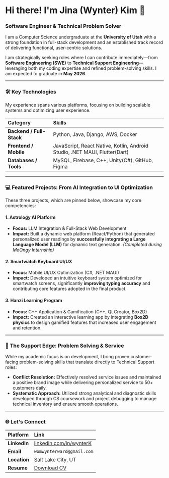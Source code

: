 # Hi there! I'm Jina (Wynter) Kim 👋

### **Software Engineer & Technical Problem Solver**

I am a Computer Science undergraduate at the **University of Utah** with a strong foundation in full-stack development and an established track record of delivering functional, user-centric solutions.

I am strategically seeking roles where I can contribute immediately—from **Software Engineering (SWE)** to **Technical Support Engineering**—leveraging both my coding expertise and refined problem-solving skills. I am expected to graduate in **May 2026**.

---

### 🛠️ **Key Technologies**

My experience spans various platforms, focusing on building scalable systems and optimizing user experience.

| Category | Skills |
| :--- | :--- |
| **Backend / Full-Stack** | Python, Java, Django, AWS, Docker |
| **Frontend / Mobile** | JavaScript, React Native, Kotlin, Android Studio, .NET MAUI, Flutter(Dart) |
| **Databases / Tools** | MySQL, Firebase, C++, Unity(C#), GitHub, Figma |

---

### 💻 **Featured Projects: From AI Integration to UI Optimization**

These three projects, which are pinned below, showcase my core competencies:

#### 1. Astrology AI Platform
- **Focus:** LLM Integration & Full-Stack Web Development
- **Impact:** Built a dynamic web platform (React/Python) that generated personalized user readings by **successfully integrating a Large Language Model (LLM)** for dynamic text generation. *(Completed during MoOngy Internship)*

#### 2. Smartwatch Keyboard UI/UX
- **Focus:** Mobile UI/UX Optimization (C#, .NET MAUI)
- **Impact:** Developed an intuitive keyboard system optimized for smartwatch screens, significantly **improving typing accuracy** and contributing core features adopted in the final product.

#### 3. Hanzi Learning Program
- **Focus:** C++ Application & Gamification (C++, Qt Creator, Box2D)
- **Impact:** Created an interactive learning app by integrating **Box2D physics** to design gamified features that increased user engagement and retention.

---

### 🤝 **The Support Edge: Problem Solving & Service**

While my academic focus is on development, I bring proven customer-facing problem-solving skills that translate directly to Technical Support roles:

- **Conflict Resolution:** Effectively resolved service issues and maintained a positive brand image while delivering personalized service to 50+ customers daily.
- **Systematic Approach:** Utilized strong analytical and diagnostic skills developed through CS coursework and project debugging to manage technical inventory and ensure smooth operations.

---

### 🌐 **Let's Connect**

| Platform | Link |
| :--- | :--- |
| **LinkedIn** | [linkedin.com/in/wynterK](https://linkedin.com/in/wynterK)|
| **Email** | `womwynterward@gmail.com` |
| **Location** | Salt Lake City, UT |
| **Resume** | [Download CV](https://drive.google.com/file/d/1_D6j0ILk5zQUW3qyujTqkEjEoGPokB-u/view?usp=sharing) |
